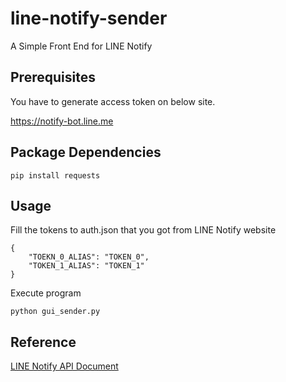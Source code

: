 # line-notify-sender
A Simple Front End for LINE Notify

## Prerequisites

You have to generate access token on below site.

https://notify-bot.line.me

## Package Dependencies

```
pip install requests
```

## Usage

Fill the tokens to auth.json that you got from LINE Notify website
```
{
    "TOEKN_0_ALIAS": "TOKEN_0",
    "TOKEN_1_ALIAS": "TOKEN_1"
}
```

Execute program
```
python gui_sender.py
```

## Reference

[LINE Notify API Document](https://notify-bot.line.me/doc/)
